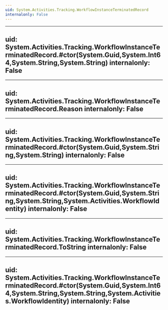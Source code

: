 ```yaml
---
uid: System.Activities.Tracking.WorkflowInstanceTerminatedRecord
internalonly: False
---
```


---
uid: System.Activities.Tracking.WorkflowInstanceTerminatedRecord.#ctor(System.Guid,System.Int64,System.String,System.String)
internalonly: False
---

---
uid: System.Activities.Tracking.WorkflowInstanceTerminatedRecord.Reason
internalonly: False
---

---
uid: System.Activities.Tracking.WorkflowInstanceTerminatedRecord.#ctor(System.Guid,System.String,System.String)
internalonly: False
---

---
uid: System.Activities.Tracking.WorkflowInstanceTerminatedRecord.#ctor(System.Guid,System.String,System.String,System.Activities.WorkflowIdentity)
internalonly: False
---

---
uid: System.Activities.Tracking.WorkflowInstanceTerminatedRecord.ToString
internalonly: False
---

---
uid: System.Activities.Tracking.WorkflowInstanceTerminatedRecord.#ctor(System.Guid,System.Int64,System.String,System.String,System.Activities.WorkflowIdentity)
internalonly: False
---
